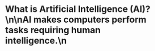 # What is Artificial Intelligence (AI)?\n\nAI makes computers perform tasks requiring human intelligence.\n
